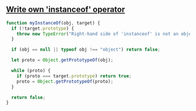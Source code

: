 ## [Write own 'instanceof' operator](https://bigfrontend.dev/problem/write-your-own-instanceof)

<!-- notecardId: 1739476911541 -->

```js
function myInstanceOf(obj, target) {
  if (!target.prototype) {
    throw new TypeError("Right-hand side of 'instanceof' is not an object");
  }

  if (obj == null || typeof obj !== "object") return false;

  let proto = Object.getPrototypeOf(obj);

  while (proto) {
    if (proto === target.prototype) return true;
    proto = Object.getPrototypeOf(proto);
  }

  return false;
}
```
